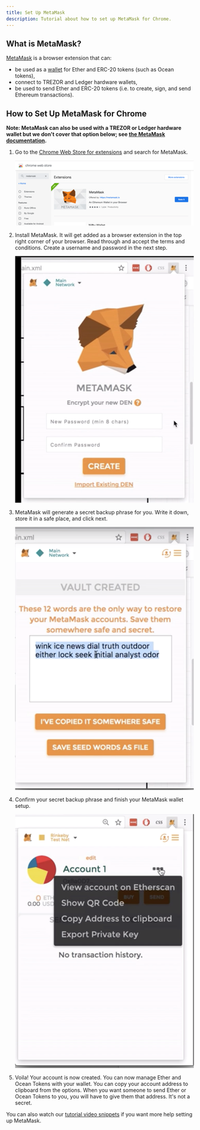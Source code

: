 ```yaml
---
title: Set Up MetaMask
description: Tutorial about how to set up MetaMask for Chrome.
---
```


## What is MetaMask?

[MetaMask](https://metamask.io/) is a browser extension that can:

- be used as a [wallet](/concepts/wallets) for Ether and ERC-20 tokens (such as Ocean tokens),
- connect to TREZOR and Ledger hardware wallets,
- be used to send Ether and ERC-20 tokens (i.e. to create, sign, and send Ethereum transactions).

## How to Set Up MetaMask for Chrome

**Note: MetaMask can also be used with a TREZOR or Ledger hardware wallet but we don't cover that option below; see [the MetaMask documentation](https://metamask.zendesk.com/hc/en-us/articles/360020394612-How-to-connect-a-Trezor-or-Ledger-Hardware-Wallet).**

1. Go to the [Chrome Web Store for extensions](https://chrome.google.com/webstore/category/extensions) and search for MetaMask.

   ![metamask-chrome-store](images/metamask-chrome-extension.png)

2. Install MetaMask. It will get added as a browser extension in the top right corner of your browser. Read through and accept the terms and conditions. Create a username and password in the next step.

   ![tandc-metamask](images/metamask-create-username-password.png)

3. MetaMask will generate a secret backup phrase for you. Write it down, store it in a safe place, and click next.

   ![backup](images/metamask-secret-passcode.png)

4. Confirm your secret backup phrase and finish your MetaMask wallet setup.

   ![setup-final-metamask](images/metamask_view-account-options.png)

5. Voila! Your account is now created. You can now manage Ether and Ocean Tokens with your wallet. You can copy your account address to clipboard from the options. When you want someone to send Ether or Ocean Tokens to you, you will have to give them that address. It's not a secret.

You can also watch our [tutorial video snippets](https://www.youtube.com/playlist?list=PL_dn0wVs9kWolBCbtHaFxsi408cumOeth) if you want more help setting up MetaMask.
